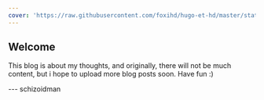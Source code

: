 ```yaml
---
cover: 'https://raw.githubusercontent.com/foxihd/hugo-et-hd/master/static/svg/flowlines/22.svg'
---
```


## Welcome

This blog is about my thoughts, and originally, there will not be much content, but i hope to upload more blog posts soon. Have fun :)

--- schizoidman